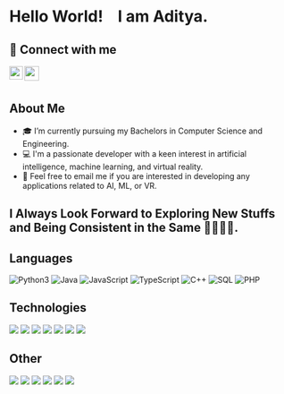 # Hello World! <img src="https://github.com/TheDudeThatCode/TheDudeThatCode/blob/master/Assets/Hi.gif" height="15" width="13"> I am Aditya.


## 🤝 Connect with me
<a href="https://www.linkedin.com/in/aditya-g-569972253/">
  <img align="left" width="24px" src="https://www.vectorlogo.zone/logos/linkedin/linkedin-icon.svg"  target="_blank"/>
</a>

<a href="mailto:aditya.gurunath@yahoo.in">
  <img align="left" width="26px" src="https://www.vectorlogo.zone/logos/gmail/gmail-icon.svg" />
</a>

<br></br>
## About Me
- 🎓 I’m currently pursuing my Bachelors in Computer Science and Engineering.
- 💻 I'm a passionate developer with a keen interest in artificial intelligence, machine learning, and virtual reality.
- 📧 Feel free to email me if you are interested in developing any applications related to AI, ML, or VR.

## I Always Look Forward to Exploring New Stuffs and Being Consistent in the Same 🧩🐱‍👤💡.

## Languages
![Python3](https://img.shields.io/badge/-Python-000?&logo=Python)
![Java](https://img.shields.io/badge/java-000.svg?style=for-the-badge&logo=openjdk&logoColor=white)
![JavaScript](https://img.shields.io/badge/-JavaScript-000?&logo=JavaScript)
![TypeScript](https://img.shields.io/badge/-TypeScript-000?&logo=typescript)
![C++](https://img.shields.io/badge/C++-000?&logo=cplusplus&logoColor=0057b8)
![SQL](https://img.shields.io/badge/-SQL-000?&logo=MySQL)
![PHP](https://img.shields.io/badge/-PHP-000?&logo=PHP&logoColor=007396)


## Technologies
![](https://img.shields.io/badge/-MongoDB-000?&logo=mongodb)
![](https://img.shields.io/badge/-Node.js-000?&logo=node.js)
![](https://img.shields.io/badge/-jQuery-000?&logo=jQuery)
![](https://img.shields.io/badge/-Express-000?&logo=express)
![](https://img.shields.io/badge/-React-000?&logo=React)
![](https://img.shields.io/badge/-SQLite-000?&logo=Sqlite)
![](https://img.shields.io/badge/-Next.js-000?&logo=Next.js)


## Other
![](https://img.shields.io/badge/-HTML-000?&logo=html5)
![](https://img.shields.io/badge/-CSS-000?&logo=css3&logoColor=1572B6)
![](https://img.shields.io/badge/-Bootstrap-000?&logo=Bootstrap)
![](https://img.shields.io/badge/-Tailwind-000?&logo=tailwind-css)
![](https://img.shields.io/badge/-Git-000?&logo=Git)
![](https://img.shields.io/badge/-AWS-000?&logo=Amazon-AWS&logoColor=F90)
